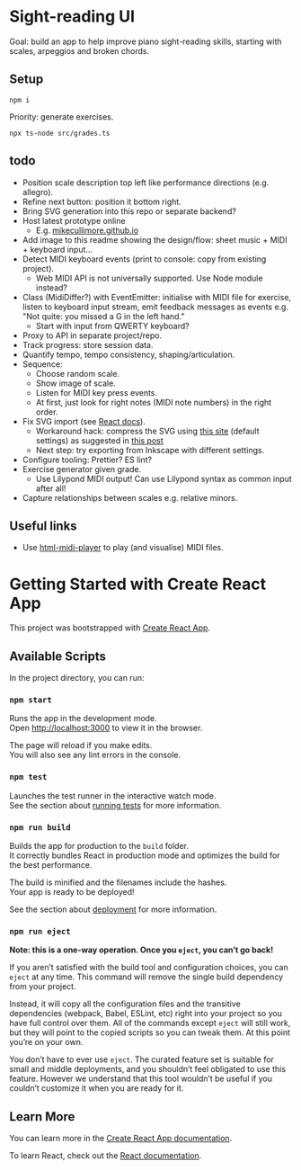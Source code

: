 # Sight-reading UI

Goal: build an app to help improve piano sight-reading skills, starting with scales, arpeggios and broken chords.

## Setup

```
npm i
```

Priority: generate exercises.

```
npx ts-node src/grades.ts
```

## todo


* Position scale description top left like performance directions (e.g. allegro).
* Refine next button: position it bottom right.
* Bring SVG generation into this repo or separate backend?
* Host latest prototype online
    * E.g. [mikecullimore.github.io](https://mikecullimore.github.io/)
* Add image to this readme showing the design/flow: sheet music + MIDI + keyboard input...
* Detect MIDI keyboard events (print to console: copy from existing project).
    * Web MIDI API is not universally supported. Use Node module instead?
* Class (MidiDiffer?) with EventEmitter: initialise with MIDI file for exercise, listen to keyboard input stream, emit feedback messages as events e.g. "Not quite: you missed a G in the left hand."
    * Start with input from QWERTY keyboard?
* Proxy to API in separate project/repo.
* Track progress: store session data.
* Quantify tempo, tempo consistency, shaping/articulation.
* Sequence:
    * Choose random scale.
    * Show image of scale.
    * Listen for MIDI key press events.
    * At first, just look for right notes (MIDI note numbers) in the right order.
* Fix SVG import (see [React docs](https://create-react-app.dev/docs/adding-images-fonts-and-files/#adding-svgs)).
    * Workaround hack: compress the SVG using [this site](https://jakearchibald.github.io/svgomg/) (default settings) as suggested in [this post](https://github.com/facebook/create-react-app/issues/11770)
    * Next step: try exporting from Inkscape with different settings.
* Configure tooling: Prettier? ES lint?
* Exercise generator given grade.
    * Use Lilypond MIDI output! Can use Lilypond syntax as common input after all!
* Capture relationships between scales e.g. relative minors.

## Useful links

* Use [html-midi-player](https://cifkao.github.io/html-midi-player/) to play (and visualise) MIDI files.

# Getting Started with Create React App

This project was bootstrapped with [Create React App](https://github.com/facebook/create-react-app).

## Available Scripts

In the project directory, you can run:

### `npm start`

Runs the app in the development mode.\
Open [http://localhost:3000](http://localhost:3000) to view it in the browser.

The page will reload if you make edits.\
You will also see any lint errors in the console.

### `npm test`

Launches the test runner in the interactive watch mode.\
See the section about [running tests](https://facebook.github.io/create-react-app/docs/running-tests) for more information.

### `npm run build`

Builds the app for production to the `build` folder.\
It correctly bundles React in production mode and optimizes the build for the best performance.

The build is minified and the filenames include the hashes.\
Your app is ready to be deployed!

See the section about [deployment](https://facebook.github.io/create-react-app/docs/deployment) for more information.

### `npm run eject`

**Note: this is a one-way operation. Once you `eject`, you can’t go back!**

If you aren’t satisfied with the build tool and configuration choices, you can `eject` at any time. This command will remove the single build dependency from your project.

Instead, it will copy all the configuration files and the transitive dependencies (webpack, Babel, ESLint, etc) right into your project so you have full control over them. All of the commands except `eject` will still work, but they will point to the copied scripts so you can tweak them. At this point you’re on your own.

You don’t have to ever use `eject`. The curated feature set is suitable for small and middle deployments, and you shouldn’t feel obligated to use this feature. However we understand that this tool wouldn’t be useful if you couldn’t customize it when you are ready for it.

## Learn More

You can learn more in the [Create React App documentation](https://facebook.github.io/create-react-app/docs/getting-started).

To learn React, check out the [React documentation](https://reactjs.org/).
